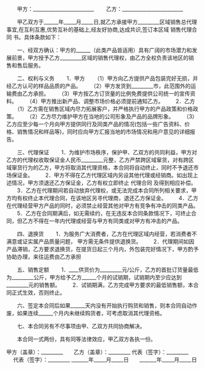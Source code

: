 
 


　　甲方：_________________________
　　乙方：_________________________


　　甲乙双方于______年_____月_____日,就乙方承接甲方_________区域销售总代理事宜,在互利互惠,优势互补的基础上,经友好协商,达成共识,签订本区域
销售代理合同
书。具体条款如下：


　　一、经双方确认：甲方的______（此类产品皆适用）具有广阔的市场潜力和发展前景，甲方授予乙方_________区域的销售代理权，由乙方全权负责该地区的销售和售后服务。


　　二、权利与义务
　　1．甲方 
　　（1）甲方向乙方提供产品包装完好无损，并经乙方认可的样品品质的产品。 
　　（2）甲方发货到_________市，此范围外的运输费由乙方承担。 
　　（3）甲方按乙方订货量的比例免费提供公司统一的宣传资料。 
　　（4）甲方推出新产品、调整市场价格必须提前通知乙方。
　　2．乙方 
　　（1）乙方需在销售区域内尽力拓展客户，并严格执行甲方的产品政策和价格政策。 
　　（2）乙方尽力维护甲方在当地的公司形象及产品的品牌形象。 
　　（3）乙方应至少每一个月向甲方提供同行及同类产品的情况(包括一些广告资料、价格、销售情况和样品等)，同时应向甲方汇报当地的市场情况和用户意见的详细报告。


　　三、代理保证
　　1．为维护市场秩序，保护甲、乙双方的共同利益，甲方对乙方的代理权收取保证金人民币_________元整，乙方严禁跨区域窜货，对有跨区域窜货行为的乙方，甲方将取消其代理资格，本合同将自动终止，同时不予退还市场保证金。
　　2．甲方不得在乙方代理区域内另设其他代理或经销商。如出现上述情况，甲方须退还乙方保证金，乙方有权立即终止
代理合同
及得到相应补偿。
　　3．乙方在代理期间若自动放弃代理权，或无法完成本合同所列相关要求，甲方均有权终止本代理合同，在该地区另寻代理商，退还乙方保证金。
　　4．乙方在代理经营甲方产品的同时，必须禁止经营其他对甲方有竞争有冲击的同类产品。 
　　5．乙方在合同期满后，如无需续约，在无违反本合同条款情况下，可终止合同，但乙方不得在一年内代理或经营与甲方有同类或对甲方有冲击的产品。


　　四、退换货
　　1．为服务广大消费者，乙方在代理区域内经营，若消费者不满意或证实属产品质量问题， 甲方需无条件提供退换货。
　　2．代理期间如因产品滞销，乙方要求退换货，在提货日起三个月内，外包装完好情况下，甲方酌予协助办理，来往运费由乙方承担


　　五、销售定额 
　　1．____供货价为_________元/公斤，乙方的首批订货量最低为_________公斤，甲方给予乙方______个月的试销期，试销期内至少应达到_________元的销售额。
　　2．试销期满，乙方完成甲方要求的最低销售额，本合同正式生效，否则终止。


　　六、签定本合同后如果______天内没有开始执行购货和销售，则本合同自动作废，如果连续______个月内未继续购货者，可考虑取消其代理资格。


　　七、本合同另有不尽事项由甲、乙双方共同协商解决。


　　本合同一式两份，具有同等法律效应，甲乙双方各执一份。


 



甲方（盖章）：_________　　乙方（盖章）：_________
代表（签字）：_________ 　 代表（签字）：_________
_______年_____月_____日　　_______年_____月_____日
 


 

 
 
 
 
 
  


  
 

  


  


  
 
 
 
 

